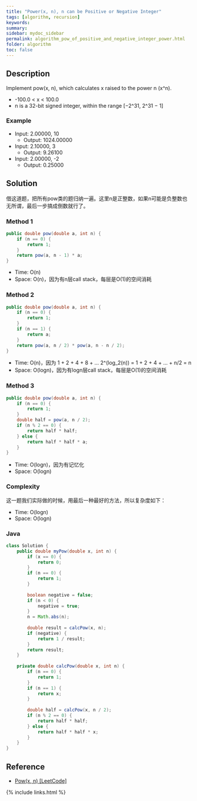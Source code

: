```yaml
---
title: "Power(x, n), n can be Positive or Negative Integer"
tags: [algorithm, recursion]
keywords:
summary:
sidebar: mydoc_sidebar
permalink: algorithm_pow_of_positive_and_negative_integer_power.html
folder: algorithm
toc: false
---
```


## Description
Implement pow(x, n), which calculates x raised to the power n (x^n).
* -100.0 < x < 100.0
* n is a 32-bit signed integer, within the range [−2^31, 2^31 − 1]

### Example
* Input: 2.00000, 10
  * Output: 1024.00000
* Input: 2.10000, 3
  * Output: 9.26100
* Input: 2.00000, -2
  * Output: 0.25000

## Solution
借这道题，把所有pow类的题归纳一遍。这里n是正整数，如果n可能是负整数也无所谓，最后一步搞成倒数就行了。

### Method 1
```java
public double pow(double a, int n) {
    if (n == 0) {
        return 1;
    }
    return pow(a, n - 1) * a;
}
```
* Time: O(n)
* Space: O(n)，因为有n层call stack，每层是O(1)的空间消耗

### Method 2
```java
public double pow(double a, int n) {
    if (n == 0) {
        return 1;
    }
    if (n == 1) {
        return a;
    }
    return pow(a, n / 2) * pow(a, n - n / 2); 
}
```
* Time: O(n)，因为 1 + 2 + 4 + 8 + ... 2^(log_2(n)) = 1 + 2 + 4 + ... + n/2 = n
* Space: O(logn)，因为有logn层call stack，每层是O(1)的空间消耗

### Method 3
```java
public double pow(double a, int n) {
    if (n == 0) {
        return 1;
    }
    double half = pow(a, n / 2);
    if (n % 2 == 0) {
        return half * half;
    } else {
        return half * half * a;
    }
}
```
* Time: O(logn)，因为有记忆化
* Space: O(logn)

### Complexity
这一题我们实际做的时候，用最后一种最好的方法，所以复杂度如下：
* Time: O(logn)
* Space: O(logn)

### Java
```java
class Solution {
    public double myPow(double x, int n) {
        if (x == 0) {
            return 0;
        }
        if (n == 0) {
            return 1;
        }
        
        boolean negative = false;
        if (n < 0) {
            negative = true;
        }
        n = Math.abs(n);
        
        double result = calcPow(x, n);
        if (negative) {
            return 1 / result;
        }
        return result;
    }
    
    private double calcPow(double x, int n) {
        if (n == 0) {
            return 1;
        }
        if (n == 1) {
            return x;
        }
        
        double half = calcPow(x, n / 2);
        if (n % 2 == 0) {
            return half * half;
        } else {
            return half * half * x;
        }
    }
}
```

## Reference
* [Pow(x, n) [LeetCode]](https://leetcode.com/problems/powx-n/description/)

{% include links.html %}

